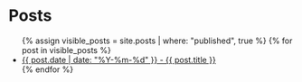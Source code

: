 # Posts

<ul>
  {% assign visible_posts = site.posts | where: "published", true %}
  {% for post in visible_posts %}
    <li>
      <a href="{{ post.url | relative_url }}">{{ post.date | date: "%Y-%m-%d" }} - {{ post.title }}</a>
    </li>
  {% endfor %}
</ul>
